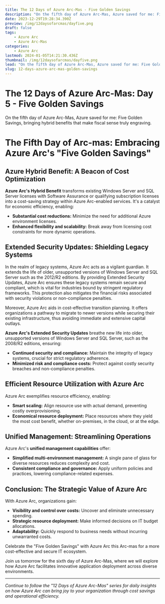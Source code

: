 ```yaml
---
title: The 12 Days of Azure Arc-Mas - Five Golden Savings
description: "On the fifth day of Azure Arc-Mas, Azure saved for me: Five Golden Savings, bringing hybrid benefits that make fiscal sense truly engraving."
date: 2023-12-29T19:28:34.390Z
preview: /img/12daysofarcmas/dayfive.png
draft: false
tags:
    - Azure Arc
    - Azure Arc-Mas
categories:
    - Azure Arc
lastmod: 2024-01-05T14:21:30.436Z
thumbnail: /img/12daysofarcmas/dayfive.png
lead: "On the fifth day of Azure Arc-Mas, Azure saved for me: Five Golden Savings, bringing hybrid benefits that make fiscal sense truly engraving."
slug: 12-days-azure-arc-mas-golden-savings
---
```


# The 12 Days of Azure Arc-Mas: Day 5 - Five Golden Savings

On the fifth day of Azure Arc-Mas, Azure saved for me: Five Golden Savings, bringing hybrid benefits that make fiscal sense truly engraving.

# The Fifth Day of Arc-mas: Embracing Azure Arc's "Five Golden Savings"

## Azure Hybrid Benefit: A Beacon of Cost Optimization

**Azure Arc's Hybrid Benefit** transforms existing Windows Server and SQL Server licenses with Software Assurance or qualifying subscription licenses into a cost-saving strategy within Azure Arc-enabled services. It's a catalyst for economic efficiency, enabling:

- **Substantial cost reductions:** Minimize the need for additional Azure environment licenses.
- **Enhanced flexibility and scalability:** Break away from licensing cost constraints for more dynamic operations.

## Extended Security Updates: Shielding Legacy Systems

In the realm of legacy systems, Azure Arc acts as a vigilant guardian. It extends the life of older, unsupported versions of Windows Server and SQL Server such as the 2012/R2 editions. By providing Extended Security Updates, Azure Arc ensures these legacy systems remain secure and compliant, which is vital for industries bound by stringent regulatory frameworks. This protection also mitigates the financial risks associated with security violations or non-compliance penalties.

Moreover, Azure Arc aids in cost-effective transition planning. It offers organizations a pathway to migrate to newer versions while securing their existing infrastructure, thus avoiding immediate and extensive capital outlays.

**Azure Arc's Extended Security Updates** breathe new life into older, unsupported versions of Windows Server and SQL Server, such as the 2008/R2 editions, ensuring:

- **Continued security and compliance:** Maintain the integrity of legacy systems, crucial for strict regulatory adherence.
- **Minimized risk and compliance costs:** Protect against costly security breaches and non-compliance penalties.

## Efficient Resource Utilization with Azure Arc

Azure Arc exemplifies resource efficiency, enabling:

- **Smart scaling:** Align resource use with actual demand, preventing costly overprovisioning.
- **Economical resource deployment:** Place resources where they yield the most cost benefit, whether on-premises, in the cloud, or at the edge.

## Unified Management: Streamlining Operations

Azure Arc's **unified management capabilities** offer:

- **Simplified multi-environment management:** A single pane of glass for diverse resources reduces complexity and cost.
- **Consistent compliance and governance:** Apply uniform policies and practices, lowering compliance-related expenses.

## Conclusion: The Strategic Value of Azure Arc

With Azure Arc, organizations gain:

- **Visibility and control over costs:** Uncover and eliminate unnecessary spending.
- **Strategic resource deployment:** Make informed decisions on IT budget allocations.
- **Adaptability:** Quickly respond to business needs without incurring unwarranted costs.

Celebrate the "Five Golden Savings" with Azure Arc this Arc-mas for a more cost-effective and secure IT ecosystem.


Join us tomorrow for the sixth day of Azure Arc-Mas, where we will explore how Azure Arc facilitates innovative application deployment across diverse environments.

---

*Continue to follow the "12 Days of Azure Arc-Mas" series for daily insights on how Azure Arc can bring joy to your organization through cost savings and operational efficiency.*
